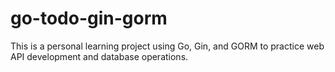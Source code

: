 # go-todo-gin-gorm
This is a personal learning project using Go, Gin, and GORM to practice web API development and database operations.
